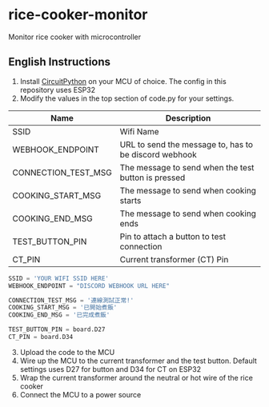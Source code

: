 # rice-cooker-monitor
Monitor rice cooker with microcontroller

## English Instructions

1. Install [CircuitPython](https://circuitpython.org/) on your MCU of choice. The config in this repository uses ESP32
2. Modify the values in the top section of code.py for your settings.

| Name | Description |
| ---- | ----------- |
| SSID | Wifi Name |
| WEBHOOK_ENDPOINT | URL to send the message to, has to be discord webhook |
| CONNECTION_TEST_MSG | The message to send when the test button is pressed |
| COOKING_START_MSG | The message to send when cooking starts |
| COOKING_END_MSG | The message to send when cooking ends |
| TEST_BUTTON_PIN | Pin to attach a button to test connection |
| CT_PIN | Current transformer (CT) Pin |

```python
SSID = 'YOUR WIFI SSID HERE'
WEBHOOK_ENDPOINT = "DISCORD WEBHOOK URL HERE"

CONNECTION_TEST_MSG = '連線測試正常!'
COOKING_START_MSG = '已開始煮飯'
COOKING_END_MSG = '已完成煮飯'

TEST_BUTTON_PIN = board.D27
CT_PIN = board.D34
```
3. Upload the code to the MCU
4. Wire up the MCU to the current transformer and the test button. Default settings uses D27 for button and D34 for CT on ESP32
5. Wrap the current transformer around the neutral or hot wire of the rice cooker
6. Connect the MCU to a power source
